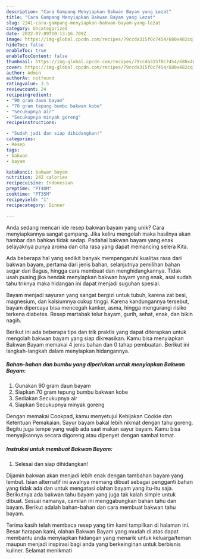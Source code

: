 ```yaml
---
description: "Cara Gampang Menyiapkan Bakwan Bayam yang Lezat"
title: "Cara Gampang Menyiapkan Bakwan Bayam yang Lezat"
slug: 2241-cara-gampang-menyiapkan-bakwan-bayam-yang-lezat
category: Uncategorized
date: 2022-07-09T10:13:16.709Z
image: https://img-global.cpcdn.com/recipes/79ccda315f0c7454/680x482cq70/bakwan-bayam-foto-resep-utama.jpg
hideToc: false
enableToc: true
enableTocContent: false
thumbnail: https://img-global.cpcdn.com/recipes/79ccda315f0c7454/680x482cq70/bakwan-bayam-foto-resep-utama.jpg
cover: https://img-global.cpcdn.com/recipes/79ccda315f0c7454/680x482cq70/bakwan-bayam-foto-resep-utama.jpg
author: Admin
authorAv: notfound
ratingvalue: 3.5
reviewcount: 24
recipeingredient:
- "90 gram daun bayam"
- "70 gram tepung bumbu bakwan kobe"
- "Secukupnya air"
- "Secukupnya minyak goreng"
recipeinstructions:

- "Sudah jadi dan siap dihidangkan!"
categories:
- Resep
tags:
- bakwan
- bayam

katakunci: bakwan bayam 
nutrition: 242 calories
recipecuisine: Indonesian
preptime: "PT40M"
cooktime: "PT35M"
recipeyield: "1"
recipecategory: Dinner

---
```





Anda sedang mencari ide resep bakwan bayam yang unik? Cara menyiapkannya sangat gampang. Jika keliru mengolah maka hasilnya akan hambar dan bahkan tidak sedap. Padahal bakwan bayam yang enak selayaknya punya aroma dan cita rasa yang dapat memancing selera Kita.





Ada beberapa hal yang sedikit banyak mempengaruhi kualitas rasa dari bakwan bayam, pertama dari jenis bahan, selanjutnya pemilihan bahan segar dan Bagus, hingga cara membuat dan menghidangkannya. Tidak usah pusing jika hendak menyiapkan bakwan bayam yang enak,      asal sudah tahu triknya maka hidangan ini dapat menjadi suguhan spesial.














Bayam menjadi sayuran yang sangat bergizi untuk tubuh, karena zat besi, magnesium, dan kalsiumnya cukup tinggi. Karena kandungannya tersebut, bayam dipercaya bisa mencegah kanker, asma, hingga mengurangi risiko terkena diabetes. Resep martabak telur bayam, gurih, sehat, enak, dan bikin nagih.






Berikut ini ada beberapa tips dan trik praktis yang dapat diterapkan untuk mengolah bakwan bayam yang siap dikreasikan. Kamu bisa menyiapkan Bakwan Bayam memakai 4 jenis bahan dan 0 tahap pembuatan. Berikut ini langkah-langkah dalam menyiapkan hidangannya.

<!--inarticleads1-->

##### Bahan-bahan dan bumbu yang diperlukan untuk menyiapkan Bakwan Bayam:

1. Gunakan 90 gram daun bayam
1. Siapkan 70 gram tepung bumbu bakwan kobe
1. Sediakan Secukupnya air
1. Siapkan Secukupnya minyak goreng


Dengan memakai Cookpad, kamu menyetujui Kebijakan Cookie dan Ketentuan Pemakaian. Sayur bayam bakal lebih nikmat dengan tahu goreng. Begitu juga tempe yang wajib ada saat makan sayur bayam. Kamu bisa menyajikannya secara digoreng atau dipenyet dengan sambal tomat. 

<!--inarticleads2-->

##### Instruksi untuk membuat Bakwan Bayam:


1. Selesai dan siap dihidangkan!

Dijamin bakwan akan menjadi lebih enak dengan tambahan bayam yang lembut. Isian alternatif ini awalnya memang dibuat sebagai pengganti bahan yang tidak ada dan untuk mengatasi olahan bayam yang itu-itu saja. Berikutnya ada bakwan tahu bayam yang juga tak kalah simple untuk dibuat. Sesuai namanya, camilan ini menggabungkan bahan tahu dan bayam. Berikut adalah bahan-bahan dan cara membuat bakwan tahu bayam. 

Terima kasih telah membaca resep yang tim kami tampilkan di halaman ini. Besar harapan kami, olahan Bakwan Bayam yang mudah di atas dapat membantu anda menyiapkan hidangan yang menarik untuk keluarga/teman maupun menjadi inspirasi bagi anda yang berkeinginan untuk berbisnis kuliner. Selamat menikmati
